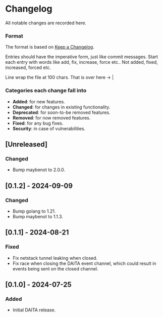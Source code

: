 # Changelog
All notable changes are recorded here.

### Format

The format is based on [Keep a Changelog](http://keepachangelog.com/en/1.0.0/).

Entries should have the imperative form, just like commit messages. Start each entry with words like
add, fix, increase, force etc.. Not added, fixed, increased, forced etc.

Line wrap the file at 100 chars.                                              That is over here -> |

### Categories each change fall into

* **Added**: for new features.
* **Changed**: for changes in existing functionality.
* **Deprecated**: for soon-to-be removed features.
* **Removed**: for now removed features.
* **Fixed**: for any bug fixes.
* **Security**: in case of vulnerabilities.

## [Unreleased]
### Changed
- Bump maybenot to 2.0.0.


## [0.1.2] - 2024-09-09
### Changed
- Bump golang to 1.21.
- Bump maybenot to 1.1.3.


## [0.1.1] - 2024-08-21
### Fixed
- Fix netstack tunnel leaking when closed.
- Fix race when closing the DAITA event channel, which could result in events being sent on the
  closed channel.


## [0.1.0] - 2024-07-25
### Added
- Initial DAITA release.
